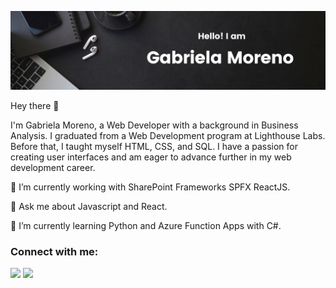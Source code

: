 
![Banner](https://github.com/gabmor38/README/blob/master/gabymoreno/Sources/Banner.png?raw=true "Title")

Hey there 👋

I'm Gabriela Moreno, a Web Developer with a background in Business Analysis. I graduated from a Web Development program at Lighthouse Labs. Before that, I taught myself HTML, CSS, and SQL. I have a passion for creating user interfaces and am eager to advance further in my web development career.

<p> 🔭 I’m currently working with SharePoint Frameworks SPFX ReactJS.</p>
<p> 💬 Ask me about Javascript and React.</p>
<p> 🌱 I’m currently learning Python and Azure Function Apps with C#.</p>

### Connect with me:

<a href="mailto:gabriela.morenor@gmail.com"><img src="https://img.shields.io/badge/Gmail-D14836?style=for-the-badge&logo=gmail&logoColor=white"></a> 
<a href="https://www.linkedin.com/in/gabriela-moreno-ramirez-a947a849/"><img src="https://img.shields.io/badge/LinkedIn-0077B5?style=for-the-badge&logo=linkedin&logoColor=white"></a> 


<!--
**gabmor38/gabmor38** is a ✨ _special_ ✨ repository because its `README.md` (this file) appears on your GitHub profile.

Here are some ideas to get you started:

- 🔭 I’m currently working on ...
- 🌱 I’m currently learning ...
- 👯 I’m looking to collaborate on ...
- 🤔 I’m looking for help with ...
- 💬 Ask me about ...
- 📫 How to reach me: ...
- 😄 Pronouns: ...
- ⚡ Fun fact: ...
-->
